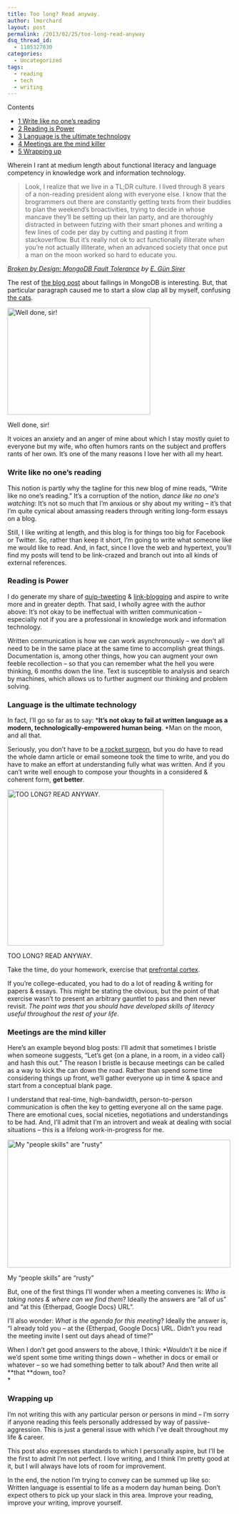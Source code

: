 ```yaml
---
title: Too long? Read anyway.
author: lmorchard
layout: post
permalink: /2013/02/25/too-long-read-anyway
dsq_thread_id:
  - 1105327830
categories:
  - Uncategorized
tags:
  - reading
  - tech
  - writing
---
```

<div id="toc_container" class="toc_wrap_right no_bullets">
  <p class="toc_title">
    Contents
  </p>
  
  <ul class="toc_list">
    <li>
      <a href="#Write_like_no_one8217s_reading"><span class="toc_number toc_depth_1">1</span> Write like no one&#8217;s reading</a>
    </li>
    <li>
      <a href="#Reading_is_Power"><span class="toc_number toc_depth_1">2</span> Reading is Power</a>
    </li>
    <li>
      <a href="#Language_is_the_ultimate_technology"><span class="toc_number toc_depth_1">3</span> Language is the ultimate technology</a>
    </li>
    <li>
      <a href="#Meetings_are_the_mind_killer"><span class="toc_number toc_depth_1">4</span> Meetings are the mind killer</a>
    </li>
    <li>
      <a href="#Wrapping_up"><span class="toc_number toc_depth_1">5</span> Wrapping up</a>
    </li>
  </ul>
</div>

Wherein I rant at medium length about functional literacy and language competency in knowledge work and information technology.  
<!--more-->

> Look, I realize that we live in a TL;DR culture. I lived through 8 years of a non-reading president along with everyone else. I know that the brogrammers out there are constantly getting texts from their buddies to plan the weekend&#8217;s broactivities, trying to decide in whose mancave they&#8217;ll be setting up their lan party, and are thoroughly distracted in between futzing with their smart phones and writing a few lines of code per day by cutting and pasting it from stackoverflow. But it&#8217;s really not ok to act functionally illiterate when you&#8217;re not actually illiterate, when an advanced society that once put a man on the moon worked so hard to educate you.

<cite><a href="http://hackingdistributed.com/2013/01/29/mongo-ft/">Broken by Design: MongoDB Fault Tolerance</a> by <a href="http://hackingdistributed.com/egs/">E. Gün Sirer</a></cite>

The rest of [the blog post][1] about failings in MongoDB is interesting. But, that particular paragraph caused me to start a slow clap all by myself, confusing [the cats][2].

<div id="attachment_973" style="width: 330px" class="wp-caption aligncenter">
  <a href="http://reactiongifs.com/?p=2273"><img class="size-full wp-image-973 " alt="Well done, sir!" src="http://blog.lmorchard.com/wp-content/uploads/2013/02/well_done_sir.gif" width="320" height="240" /></a><p class="wp-caption-text">
    Well done, sir!
  </p>
</div>

It voices an anxiety and an anger of mine about which I stay mostly quiet to everyone but my wife, who often humors rants on the subject and proffers rants of her own. It&#8217;s one of the many reasons I love her with all my heart.

### <span id="Write_like_no_one8217s_reading">Write like no one&#8217;s reading</span>

This notion is partly why the tagline for this new blog of mine reads, &#8220;Write like no one&#8217;s reading.&#8221; It&#8217;s a corruption of the notion, *dance like no one&#8217;s watching*: It&#8217;s not so much that I&#8217;m anxious or shy about my writing &#8211; it&#8217;s that I&#8217;m quite cynical about amassing readers through writing long-form essays on a blog.

Still, I like writing at length, and this blog is for things too big for Facebook or Twitter. So, rather than keep it short, I&#8217;m going to write what someone like me would like to read. And, in fact, since I love the web and hypertext, you&#8217;ll find my posts will tend to be link-crazed and branch out into all kinds of external references.

### <span id="Reading_is_Power">Reading is Power</span>

I do generate my share of [quip-tweeting][3] & [link-blogging][4] and aspire to write more and in greater depth. That said, I wholly agree with the author above: It&#8217;s not okay to be ineffectual with written communication &#8211; especially not if you are a professional in knowledge work and information technology.

Written communication is how we can work asynchronously &#8211; we don&#8217;t all need to be in the same place at the same time to accomplish great things. Documentation is, among other things, how you can augment your own feeble recollection &#8211; so that you can remember what the hell you were thinking, 6 months down the line. Text is susceptible to analysis and search by machines, which allows us to further augment our thinking and problem solving.

### <span id="Language_is_the_ultimate_technology">Language is the ultimate technology</span>

In fact, I&#8217;ll go so far as to say: ***It&#8217;s not okay to fail at written language as a modern, technologically-empowered human being**. *Man on the moon, and all that.

Seriously, you don&#8217;t have to be [a rocket surgeon][5], but you do have to read the whole damn article or email someone took the time to write, and you do have to make an effort at understanding fully what was written. And if you can&#8217;t write well enough to compose your thoughts in a considered & coherent form, **get better**.

<div id="attachment_976" style="width: 360px" class="wp-caption aligncenter">
  <a href="http://www.quickmeme.com/meme/3t434c/"><img class=" wp-image-976 " alt="TOO LONG? READ ANYWAY." src="http://blog.lmorchard.com/wp-content/uploads/2013/02/too-long-read-anyway.jpg" width="350" height="350" /></a><p class="wp-caption-text">
    TOO LONG? READ ANYWAY.
  </p>
</div>

Take the time, do your homework, exercise that [prefrontal cortex][6].

If you&#8217;re college-educated, you had to do a lot of reading & writing for papers & essays. This might be stating the obvious, but the point of that exercise wasn&#8217;t to present an arbitrary gauntlet to pass and then never revisit. *The point was that you should have developed skills of literacy useful throughout the rest of your life*.

### <span id="Meetings_are_the_mind_killer">Meetings are the mind killer</span>

Here&#8217;s an example beyond blog posts: I&#8217;ll admit that sometimes I bristle when someone suggests, &#8220;Let&#8217;s get {on a plane, in a room, in a video call} and hash this out.&#8221; The reason I bristle is because meetings can be called as a way to kick the can down the road. Rather than spend some time considering things up front, we&#8217;ll gather everyone up in time & space and start from a conceptual blank page.

I understand that real-time, high-bandwidth, person-to-person communication is often the key to getting everyone all on the same page. There are emotional cues, social niceties, negotiations and understandings to be had. And, I&#8217;ll admit that I&#8217;m an introvert and weak at dealing with social situations &#8211; this is a lifelong work-in-progress for me.

<div id="attachment_974" style="width: 510px" class="wp-caption aligncenter">
  <a href="http://reactiongifs.com/?p=7214"><img class="size-full wp-image-974 " alt="My &quot;people skills&quot; are &quot;rusty&quot;" src="http://blog.lmorchard.com/wp-content/uploads/2013/02/rusty.gif" width="500" height="287" /></a><p class="wp-caption-text">
    My &#8220;people skills&#8221; are &#8220;rusty&#8221;
  </p>
</div>

But, one of the first things I&#8217;ll wonder when a meeting convenes is: *Who is taking notes & where can we find them*? Ideally the answers are &#8220;all of us&#8221; and &#8220;at this {Etherpad, Google Docs} URL&#8221;.

I&#8217;ll also wonder: *What is the agenda for this meeting*? Ideally the answer is, &#8220;I already told you &#8211; at the {Etherpad, Google Docs} URL. Didn&#8217;t you read the meeting invite I sent out days ahead of time?&#8221;

When I don&#8217;t get good answers to the above, I think: *Wouldn&#8217;t it be nice if we&#8217;d spent some time writing things down &#8211; whether in docs or email or whatever &#8211; so we had something better to talk about? And then write all **that **down, too?  
*

### <span id="Wrapping_up">Wrapping up</span>

I&#8217;m not writing this with any particular person or persons in mind &#8211; I&#8217;m sorry if anyone reading this feels personally addressed by way of passive-aggression. This is just a general issue with which I&#8217;ve dealt throughout my life & career.

This post also expresses standards to which I personally aspire, but I&#8217;ll be the first to admit I&#8217;m not perfect. I love writing, and I think I&#8217;m pretty good at it, but I will always have lots of room for improvement.

In the end, the notion I&#8217;m trying to convey can be summed up like so: Written language is essential to life as a modern day human being. Don&#8217;t expect others to pick up your slack in this area. Improve your reading, improve your writing, improve yourself.

 [1]: http://hackingdistributed.com/2013/01/29/mongo-ft/
 [2]: http://www.flickr.com/photos/deusx/tags/cats/
 [3]: http://twitter.com/lmorchard
 [4]: http://pinboard.in/u:deusx
 [5]: http://tvtropes.org/pmwiki/pmwiki.php/Main/ThisAintRocketSurgery
 [6]: http://en.wikipedia.org/wiki/Prefrontal_cortex